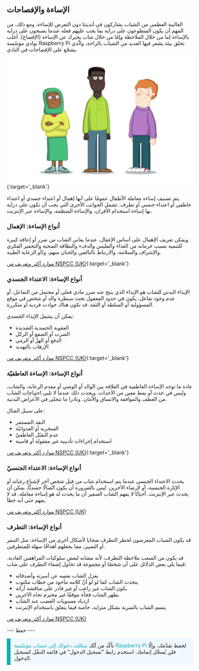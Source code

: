 ## الإساءة والإفصاحات

الغالبية العظمى من الشباب يشاركون في أنديتنا دون التعرض للإساءة. ومع ذلك، من المهم أن يكون المتطوعون على دراية بما يجب عليهم فعله عندما يصبحون على دراية بالإساءة إما من خلال الملاحظة وإمّا من خلال شاب يخبرك عن الإساءة (الإفصاح). أغلب نوادي مؤسّسة Raspberry Pi تخلق بيئة يشعر فيها العديد من الشباب بالراحة، والّذي يشجّع على الإفصاحات في النادي.

![ثلاثة شباب واقفين.](images/7-Diverse-Mix.png){:target='_blank'}

يتم تصنيف إساءة معاملة الأطفال عمومًا على أنها إهمال أو اعتداء جسدي أو اعتداء عاطفي أو اعتداء جنسي أو تطرف. تشمل الجوانب الأخرى التي يجب أن تكون على دراية بها إساءة استخدام الأقران، والإساءة المنظمة، والإساءة عبر الإنترنت.

### أنواع الإساءة: الإهمال

ويمكن تعريف الإهمال على أساس الإغفال، عندما يعاني الشاب من ضرر أو إعاقة كبيرة للتنمية بسبب حرمانه من الغذاء والملبس والدفء والنظافة الصحية والتحفيز الفكري والإشراف والسلامة، والارتباط بالبالغين والحنان منهم، و/أو الرعاية الطبية.

[موارد أكثر وتعريف من NSPCC (UK)](https://www.nspcc.org.uk/what-is-child-abuse/types-of-abuse/neglect/){:target='_blank'}

### أنواع الإساءة: الاعتداء الجسدي

الإيذاء البدني للشاب هو الإيذاء الذي ينتج عنه ضرر مادي فعلي أو محتمل من التفاعل، أو عدم وجود تفاعل، يكون في حدود المعقول تحت سيطرة والد أو شخص في موقع المسؤولية أو السلطة أو الثقة. قد تكون هناك حوادث فردية أو متكررة.

يمكن أن يشمل الإيذاء الجسدي:

* العقوبة الجسدية الشديدة
* الضرب أو الصفع أو الركل
* الدفع أو الهزّ أو الرمي
* الإرهاب بالتهديد

[موارد أكثر وتعريف من NSPCC (UK)](https://www.nspcc.org.uk/what-is-child-abuse/types-of-abuse/physical-abuse/){:target='_blank'}

### أنواع الإساءة: الإساءة العاطفيّة

عادة ما توجد الإساءة العاطفية في العلاقة بين الوالد أو الوصي أو مقدم الرعاية، والشاب، وليس في حدث أو نمط معين من الأحداث. ويحدث ذلك عندما لا تلبى احتياجات الشاب من العطف والموافقة والاتساق والأمان. ونادرا ما تتجلى في الأعراض البدنية.

على سبيل المثال:

* النقد المستمر
* السخرية أو العدوانيّة
* عدم التقبّل العاطفيّ
* استخدام إجراءات تأديبية غير معقولة أو قاسية

[موارد أكثر وتعريف من NSPCC (UK)](https://www.nspcc.org.uk/what-is-child-abuse/types-of-abuse/emotional-abuse/){:target='_blank'}

### أنواع الإساءة: الاعتداء الجنسيّ

يحدث الاعتداء الجنسي عندما يتم استخدام شاب من قبل شخص آخر لإشباع رغباته أو الإثارة الجنسية، أو لإرضاء الآخرين. ليس بالضرورة أن يكون اتّصالًا جسديًّا، يمكن أن يحدث عبر الإنترنت. أحيانًا لا يفهم الشاب الصغير أن ما يحدث له هو إساءة معاملة. قد لا يفهم حتى أنه خطأ.

[موارد أكثر وتعريف من NSPCC (UK)](https://www.nspcc.org.uk/what-is-child-abuse/types-of-abuse/child-sexual-abuse/)

### أنواع الإساءة: التطرف

قد يكون الشباب المعرضون لخطر التطرف ضحايا لأشكال أخرى من الإساءة، مثل التنمر أو التمييز، مما يجعلهم أهدافًا سهلة للمتطرفين.

قد يكون من الصعب ملاحظة التطرف، لأنه مشابه لبعض سلوكيات المراهقين العادية. فيما يلي بعض الدلائل على أن شخصًا أو مجموعة قد تحاول إضفاء التطرف على شاب:

- يعزل الشاب نفسه عن أسرته وأصدقائه
- يتحدث الشاب كما لو لو أنّ كلامه مأخوذ من خطاب مكتوب
- يكون الشاب غير راغب أو غير قادر على مناقشة آرائه
- يظهر الشاب فجأة موقفًا غير محترم تجاه الآخرين
- ازدياد مستويات الغضب عند الشاب
- يتسم الشاب بالسرية بشكل متزايد، خاصة فيما يتعلق باستخدام الإنترنت

[موارد أكثر وتعريف من NSPCC (UK)](https://www.nspcc.org.uk/keeping-children-safe/reporting-abuse/dedicated-helplines/protecting-children-from-radicalisation/)

--- حفظ ---

<p style="border-left: solid; border-width:10px; border-color: #0faeb0; background-color: aliceblue; padding: 10px;">
تأكّد من أنّك <span style="color: #0faeb0">سجّلت دخولك إلى حساب مؤسّسة Raspberry Pi</span> لحفظ تقدّمك، وإلّا فلن يُسجَّل إتمامك. استخدم رابط "تسجيل الدخول" في قائمة التنقّل لتسجيل الدخول.
</p>
